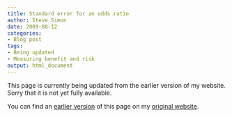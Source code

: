 ```yaml
---
title: Standard error for an odds ratio 
author: Steve Simon
date: 2009-08-12
categories:
- Blog post
tags:
- Being updated
- Measuring benefit and risk
output: html_document
---
```


This page is currently being updated from the earlier version of my website. Sorry that it is not yet fully available.

<!---More--->

You can find an [earlier version][sim1] of this page on my [original website][sim2].

[sim1]: http://www.pmean.com/09/SeOddsRatio.html
[sim2]: http://www.pmean.com/original_site.html
